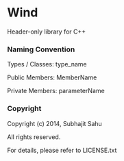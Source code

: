 Wind
====

Header-only library for C++



### Naming Convention

Types / Classes: type_name

Public Members: MemberName

Private Members: parameterName



### Copyright

Copyright (c) 2014, Subhajit Sahu

All rights reserved.

  
For details, please refer to LICENSE.txt


